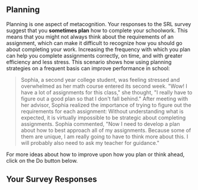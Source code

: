 ## Planning

Planning is one aspect of metacognition. Your responses to the SRL survey suggest that you **sometimes plan** how to complete your schoolwork. This means that you might not always think about the requirements of an assignment, which can make it difficult to recognize how you should go about completing your work. Increasing the frequency with which you plan can help you complete assignments correctly, on time, and with greater efficiency and less stress. This scenario shows how using planning strategies on a frequent basis can improve performance in school:

> Sophia, a second year college student, was feeling stressed and overwhelmed as her math course entered its second week. "Wow! I have a lot of assignments for this class," she thought, "I really have to figure out a good plan so that I don't fall behind." After meeting with her advisor, Sophia realized the importance of trying to figure out the requirements for each assignment: Without understanding what is expected, it is virtually impossible to be strategic about completing assignments. Sophia commented, "Now I need to develop a plan about how to best approach all of my assignments. Because some of them are unique, I am really going to have to think more about this. I will probably also need to ask my teacher for guidance."

For more ideas about how to improve upon how you plan or think ahead, click on the Do button below. 

## Your Survey Responses
